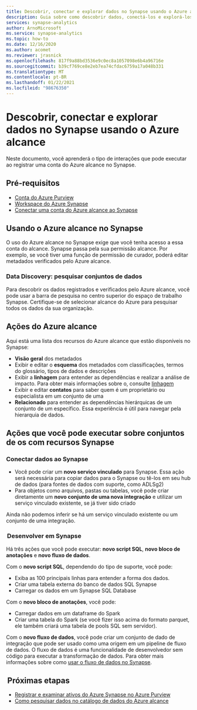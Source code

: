 ```yaml
---
title: Descobrir, conectar e explorar dados no Synapse usando o Azure alcance
description: Guia sobre como descobrir dados, conectá-los e explorá-los no Synapse
services: synapse-analytics
author: ArnoMicrosoft
ms.service: synapse-analytics
ms.topic: how-to
ms.date: 12/16/2020
ms.author: acomet
ms.reviewer: jrasnick
ms.openlocfilehash: 817f9a88bd3536e9c0ec8a1057098e6b4a96716e
ms.sourcegitcommit: b39cf769ce8e2eb7ea74cfdac6759a17a048b331
ms.translationtype: MT
ms.contentlocale: pt-BR
ms.lasthandoff: 01/22/2021
ms.locfileid: "98676350"
---
```

# <a name="discover-connect-and-explore-data-in-synapse-using-azure-purview"></a>Descobrir, conectar e explorar dados no Synapse usando o Azure alcance 

Neste documento, você aprenderá o tipo de interações que pode executar ao registrar uma conta do Azure alcance no Synapse. 

## <a name="prerequisites"></a>Pré-requisitos 

- [Conta do Azure Purview](../../purview/create-catalog-portal.md) 
- [Workspace do Azure Synapse](../quickstart-create-workspace.md) 
- [Conectar uma conta do Azure alcance ao Synapse](quickstart-connect-azure-purview.md) 

## <a name="using-azure-purview-in-synapse"></a>Usando o Azure alcance no Synapse 

O uso do Azure alcance no Synapse exige que você tenha acesso a essa conta do alcance. Synapse passa pela sua permissão alcance. Por exemplo, se você tiver uma função de permissão de curador, poderá editar metadados verificados pelo Azure alcance. 

### <a name="data-discovery-search-datasets"></a>Data Discovery: pesquisar conjuntos de dados 

Para descobrir os dados registrados e verificados pelo Azure alcance, você pode usar a barra de pesquisa no centro superior do espaço de trabalho Synapse. Certifique-se de selecionar alcance do Azure para pesquisar todos os dados da sua organização. 

## <a name="azure-purview-actions"></a>Ações do Azure alcance 

Aqui está uma lista dos recursos do Azure alcance que estão disponíveis no Synapse: 
- **Visão geral** dos metadados 
- Exibir e editar o **esquema** dos metadados com classificações, termos do glossário, tipos de dados e descrições 
- Exibir a **linhagem** para entender as dependências e realizar a análise de impacto. Para obter mais informações sobre o, consulte [linhagem](../../purview/catalog-lineage-user-guide.md)
- Exibir e editar **contatos** para saber quem é um proprietário ou especialista em um conjunto de uma 
- **Relacionado** para entender as dependências hierárquicas de um conjunto de um específico. Essa experiência é útil para navegar pela hierarquia de dados.

## <a name="actions-that-you-can-perform-over-datasets-with-synapse-resources"></a>Ações que você pode executar sobre conjuntos de os com recursos Synapse 

### <a name="connect-data-to-synapse"></a>Conectar dados ao Synapse 

- Você pode criar um **novo serviço vinculado** para Synapse. Essa ação será necessária para copiar dados para o Synapse ou tê-los em seu hub de dados (para fontes de dados com suporte, como ADLSg2) 
- Para objetos como arquivos, pastas ou tabelas, você pode criar diretamente um **novo conjunto de uma nova integração** e utilizar um serviço vinculado existente, se já tiver sido criado 

Ainda não podemos inferir se há um serviço vinculado existente ou um conjunto de uma integração. 

###  <a name="develop-in-synapse"></a>Desenvolver em Synapse 

Há três ações que você pode executar: **novo script SQL**, **novo bloco de anotações** e **novo fluxo de dados**. 

Com o **novo script SQL**, dependendo do tipo de suporte, você pode: 
- Exiba as 100 principais linhas para entender a forma dos dados. 
- Criar uma tabela externa do banco de dados SQL Synapse 
- Carregar os dados em um Synapse SQL Database 
 
Com o **novo bloco de anotações**, você pode: 
- Carregar dados em um dataframe do Spark 
- Criar uma tabela do Spark (se você fizer isso acima do formato parquet, ele também criará uma tabela de pools SQL sem servidor). 
 
Com o **novo fluxo de dados**, você pode criar um conjunto de dado de integração que pode ser usado como uma origem em um pipeline de fluxo de dados. O fluxo de dados é uma funcionalidade de desenvolvedor sem código para executar a transformação de dados. Para obter mais informações sobre como [usar o fluxo de dados no Synapse](../quickstart-data-flow.md).

##  <a name="nextsteps"></a>Próximas etapas 

- [Registrar e examinar ativos do Azure Synapse no Azure Purview](../../purview/register-scan-azure-synapse-analytics.md)
- [Como pesquisar dados no catálogo de dados do Azure alcance](../../purview/how-to-search-catalog.md)
